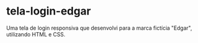 # tela-login-edgar
Uma tela de login responsiva que desenvolvi para a marca fictícia "Edgar", utilizando HTML e CSS.
